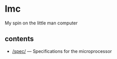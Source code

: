# lmc
My spin on the little man computer

## contents
- [/spec/](spec/) &mdash; Specifications for the microprocessor

